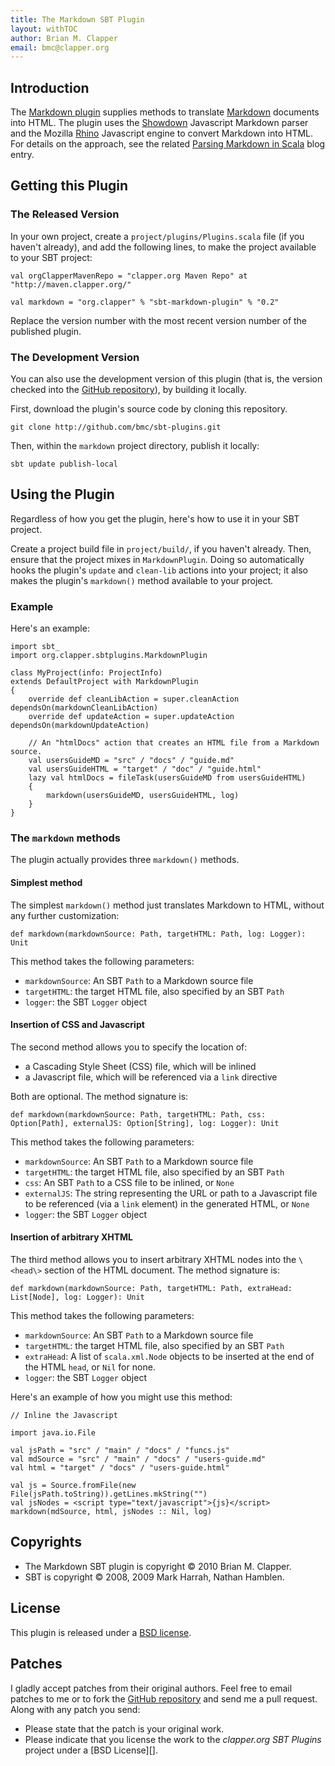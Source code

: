 ```yaml
---
title: The Markdown SBT Plugin
layout: withTOC
author: Brian M. Clapper
email: bmc@clapper.org
---
```


## Introduction

The [Markdown plugin][] supplies methods to translate [Markdown][]
documents into HTML. The plugin uses the [Showdown][] Javascript Markdown
parser and the Mozilla [Rhino][] Javascript engine to convert Markdown into
HTML. For details on the approach, see the related
[Parsing Markdown in Scala][] blog entry.

[Markdown plugin]: markdown.html
[Markdown]: http://daringfireball.net/projects/markdown/
[Showdown]: http://attacklab.net/showdown/
[Rhino]: http://www.mozilla.org/rhino/
[Parsing Markdown in Scala]: http://brizzled.clapper.org/id/98

## Getting this Plugin

### The Released Version

In your own project, create a `project/plugins/Plugins.scala` file (if you
haven't already), and add the following lines, to make the project available
to your SBT project:

    val orgClapperMavenRepo = "clapper.org Maven Repo" at "http://maven.clapper.org/"

    val markdown = "org.clapper" % "sbt-markdown-plugin" % "0.2"

Replace the version number with the most recent version number of the
published plugin.

### The Development Version

You can also use the development version of this plugin (that is, the
version checked into the [GitHub repository][github-repo]), by building it
locally.

First, download the plugin's source code by cloning this repository.

    git clone http://github.com/bmc/sbt-plugins.git

Then, within the `markdown` project directory, publish it locally:

    sbt update publish-local

[github-repo]: http://github.com/bmc/sbt-plugins

## Using the Plugin

Regardless of how you get the plugin, here's how to use it in your SBT
project.

Create a project build file in `project/build/`, if you haven't already.
Then, ensure that the project mixes in `MarkdownPlugin`. Doing so
automatically hooks the plugin's `update` and `clean-lib` actions into your
project; it also makes the plugin's `markdown()` method available to your
project.

### Example

Here's an example:

    import sbt_
    import org.clapper.sbtplugins.MarkdownPlugin

    class MyProject(info: ProjectInfo)
    extends DefaultProject with MarkdownPlugin
    {
        override def cleanLibAction = super.cleanAction dependsOn(markdownCleanLibAction)
        override def updateAction = super.updateAction dependsOn(markdownUpdateAction)

        // An "htmlDocs" action that creates an HTML file from a Markdown source.
        val usersGuideMD = "src" / "docs" / "guide.md"
        val usersGuideHTML = "target" / "doc" / "guide.html"
        lazy val htmlDocs = fileTask(usersGuideMD from usersGuideHTML)
        {
            markdown(usersGuideMD, usersGuideHTML, log)
        }
    }

### The `markdown` methods

The plugin actually provides three `markdown()` methods.

#### Simplest method

The simplest `markdown()` method just translates Markdown to HTML, without
any further customization:

    def markdown(markdownSource: Path, targetHTML: Path, log: Logger): Unit

This method takes the following parameters:

* `markdownSource`: An SBT `Path` to a Markdown source file
* `targetHTML`: the target HTML file, also specified by an SBT `Path`
* `logger`: the SBT `Logger` object

#### Insertion of CSS and Javascript

The second method allows you to specify the location of:

* a Cascading Style Sheet (CSS) file, which will be inlined
* a Javascript file, which will be referenced via a `link` directive

Both are optional. The method signature is:

    def markdown(markdownSource: Path, targetHTML: Path, css: Option[Path], externalJS: Option[String], log: Logger): Unit

This method takes the following parameters:

* `markdownSource`: An SBT `Path` to a Markdown source file
* `targetHTML`: the target HTML file, also specified by an SBT `Path`
* `css`: An SBT `Path` to a CSS file to be inlined, or `None`
* `externalJS`: The string representing the URL or path to a Javascript file
  to be referenced (via a `link` element) in the generated HTML, or `None`
* `logger`: the SBT `Logger` object

#### Insertion of arbitrary XHTML

The third method allows you to insert arbitrary XHTML nodes into the `\<head\>`
section of the HTML document. The method signature is:

    def markdown(markdownSource: Path, targetHTML: Path, extraHead: List[Node], log: Logger): Unit

This method takes the following parameters:

* `markdownSource`: An SBT `Path` to a Markdown source file
* `targetHTML`: the target HTML file, also specified by an SBT `Path`
* `extraHead`: A list of `scala.xml.Node` objects to be inserted at the end of
   the HTML `head`, or `Nil` for none.
* `logger`: the SBT `Logger` object

Here's an example of how you might use this method:

    // Inline the Javascript

    import java.io.File

    val jsPath = "src" / "main" / "docs" / "funcs.js"
    val mdSource = "src" / "main" / "docs" / "users-guide.md"
    val html = "target" / "docs" / "users-guide.html"

    val js = Source.fromFile(new File(jsPath.toString)).getLines.mkString("")
    val jsNodes = <script type="text/javascript">{js}</script>
    markdown(mdSource, html, jsNodes :: Nil, log)

## Copyrights

* The Markdown SBT plugin is copyright &copy; 2010 Brian M. Clapper.
* SBT is copyright &copy; 2008, 2009 Mark Harrah, Nathan Hamblen.  

## License

This plugin is released under a [BSD license][license].

## Patches

I gladly accept patches from their original authors. Feel free to email
patches to me or to fork the [GitHub repository][] and send me a pull
request. Along with any patch you send:

* Please state that the patch is your original work.
* Please indicate that you license the work to the *clapper.org SBT
  Plugins* project under a [BSD License][].

[GitHub repository]: http://github.com/bmc/sbt-plugins

[license]: license.html



